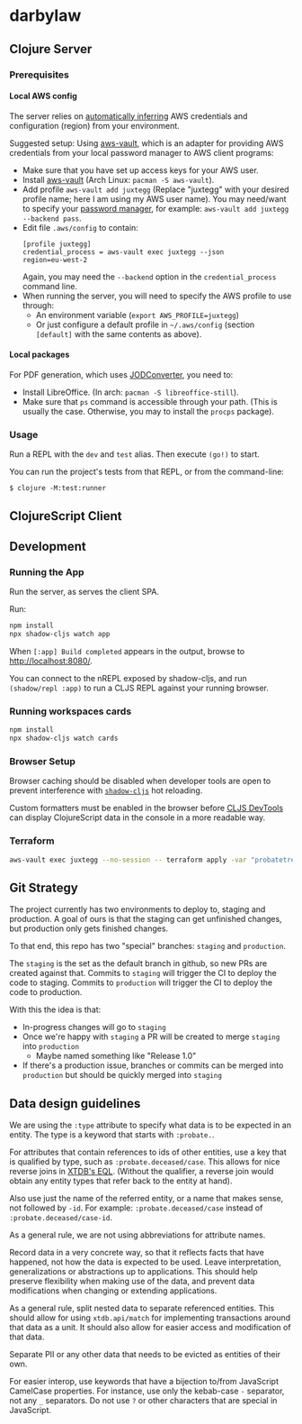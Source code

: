 # darbylaw

## Clojure Server

### Prerequisites

#### Local AWS config

The server relies on [automatically inferring](https://docs.aws.amazon.com/sdk-for-java/latest/developer-guide/credentials.html#credentials-default) AWS credentials and configuration (region) from your environment.

Suggested setup: Using [aws-vault](https://github.com/99designs/aws-vault), which is an adapter for providing AWS credentials from your local password manager to AWS client programs:
- Make sure that you have set up access keys for your AWS user.
- Install [aws-vault](https://github.com/99designs/aws-vault) (Arch Linux: `pacman -S aws-vault`). 
- Add profile `aws-vault add juxtegg` (Replace "juxtegg" with your desired profile name; here I am using my AWS user name). You may need/want to specify your [password manager](https://github.com/99designs/aws-vault#vaulting-backends), for example: `aws-vault add juxtegg --backend pass`.
- Edit file `.aws/config` to contain:
    ```
    [profile juxtegg]
    credential_process = aws-vault exec juxtegg --json
    region=eu-west-2
    ```
    Again, you may need the `--backend` option in the `credential_process` command line.
- When running the server, you will need to specify the AWS profile to use through:
  - An environment variable (`export AWS_PROFILE=juxtegg`)
  - Or just configure a default profile in `~/.aws/config` (section `[default]` with the same contents as above).

#### Local packages

For PDF generation, which uses [JODConverter](https://github.com/sbraconnier/jodconverter), you need to:
- Install LibreOffice. (In arch: `pacman -S libreoffice-still`).
- Make sure that `ps` command is accessible through your path. (This is usually the case. Otherwise, you may to install the `procps` package).

### Usage

Run a REPL with the `dev` and `test` alias. Then execute `(go!)` to start.

You can run the project's tests from that REPL, or from the command-line:

    $ clojure -M:test:runner

## ClojureScript Client

## Development

### Running the App

Run the server, as serves the client SPA.

Run:
```sh
npm install
npx shadow-cljs watch app
```

When `[:app] Build completed` appears in the output, browse to
[http://localhost:8080/](http://localhost:8080/).

You can connect to the nREPL exposed by shadow-cljs, and run `(shadow/repl :app)` to run a CLJS REPL against your running browser.

### Running workspaces cards

```sh
npm install
npx shadow-cljs watch cards
```

### Browser Setup

Browser caching should be disabled when developer tools are open to prevent interference with
[`shadow-cljs`](https://github.com/thheller/shadow-cljs) hot reloading.

Custom formatters must be enabled in the browser before
[CLJS DevTools](https://github.com/binaryage/cljs-devtools) can display ClojureScript data in the
console in a more readable way.

### Terraform

```sh
aws-vault exec juxtegg --no-session -- terraform apply -var "probatetree_docker_tag=b3ef7a1b5d5c40d13783c905405ed13c4db91e47"
```

## Git Strategy

The project currently has two environments to deploy to, staging and production.
A goal of ours is that the staging can get unfinished changes, but production only gets finished changes.

To that end, this repo has two "special" branches: `staging` and `production`.

The `staging` is the set as the default branch in github, so new PRs are created against that.
Commits to `staging` will trigger the CI to deploy the code to staging.
Commits to `production` will trigger the CI to deploy the code to production.

With this the idea is that:
- In-progress changes will go to `staging`
- Once we're happy with `staging` a PR will be created to merge `staging` into `production`
  - Maybe named something like "Release 1.0"
- If there's a production issue, branches or commits can be merged into `production` but should be quickly merged into `staging`

## Data design guidelines

We are using the `:type` attribute to specify what data is to be expected in an entity. The type is a keyword that starts with `:probate.`.

For attributes that contain references to ids of other entities, use a key that is qualified by type, such as `:probate.deceased/case`. This allows for nice reverse joins in [XTDB's EQL](https://docs.xtdb.com/language-reference/datalog-queries/#pull). (Without the qualifier, a reverse join would obtain any entity types that refer back to the entity at hand).

Also use just the name of the referred entity, or a name that makes sense, not followed by `-id`. For example: `:probate.deceased/case` instead of `:probate.deceased/case-id`.

As a general rule, we are not using abbreviations for attribute names.

Record data in a very concrete way, so that it reflects facts that have happened, not how the data is expected to be used. Leave interpretation, generalizations or abstractions up to applications. This should help preserve flexibility when making use of the data, and prevent data modifications when changing or extending applications.

As a general rule, split nested data to separate referenced entities. This should allow for using `xtdb.api/match` for implementing transactions around that data as a unit. It should also allow for easier access and modification of that data.

Separate PII or any other data that needs to be evicted as entities of their own.

For easier interop, use keywords that have a bijection to/from JavaScript CamelCase properties. For instance, use only the kebab-case `-` separator, not any `_` separators. Do not use `?` or other characters that are special in JavaScript.
